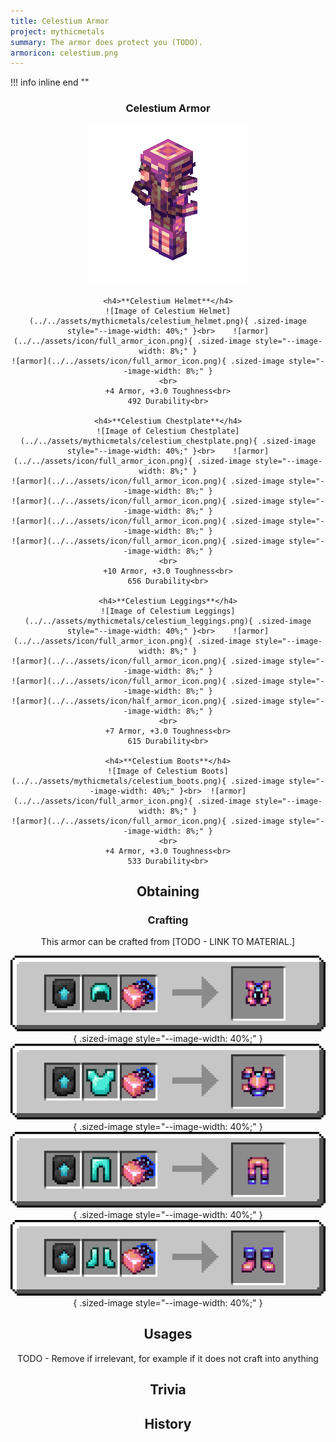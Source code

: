 ```yaml
---
title: Celestium Armor
project: mythicmetals
summary: The armor does protect you (TODO).
armoricon: celestium.png
---
```


!!! info inline end ""
    <center class=tooltip>
    <h3>**Celestium Armor**</h3>
    ![WRITE ALT TEXT HERE](../../assets/armor-models/256/celestium.png)<br>

	<h4>**Celestium Helmet**</h4>
	![Image of Celestium Helmet](../../assets/mythicmetals/celestium_helmet.png){ .sized-image style="--image-width: 40%;" }<br>	![armor](../../assets/icon/full_armor_icon.png){ .sized-image style="--image-width: 8%;" }
	![armor](../../assets/icon/full_armor_icon.png){ .sized-image style="--image-width: 8%;" }
	<br>
	+4 Armor, +3.0 Toughness<br>
	492 Durability<br>

	<h4>**Celestium Chestplate**</h4>
	![Image of Celestium Chestplate](../../assets/mythicmetals/celestium_chestplate.png){ .sized-image style="--image-width: 40%;" }<br>	![armor](../../assets/icon/full_armor_icon.png){ .sized-image style="--image-width: 8%;" }
	![armor](../../assets/icon/full_armor_icon.png){ .sized-image style="--image-width: 8%;" }
	![armor](../../assets/icon/full_armor_icon.png){ .sized-image style="--image-width: 8%;" }
	![armor](../../assets/icon/full_armor_icon.png){ .sized-image style="--image-width: 8%;" }
	![armor](../../assets/icon/full_armor_icon.png){ .sized-image style="--image-width: 8%;" }
	<br>
	+10 Armor, +3.0 Toughness<br>
	656 Durability<br>

	<h4>**Celestium Leggings**</h4>
	![Image of Celestium Leggings](../../assets/mythicmetals/celestium_leggings.png){ .sized-image style="--image-width: 40%;" }<br>	![armor](../../assets/icon/full_armor_icon.png){ .sized-image style="--image-width: 8%;" }
	![armor](../../assets/icon/full_armor_icon.png){ .sized-image style="--image-width: 8%;" }
	![armor](../../assets/icon/full_armor_icon.png){ .sized-image style="--image-width: 8%;" }
	![armor](../../assets/icon/half_armor_icon.png){ .sized-image style="--image-width: 8%;" }
	<br>
	+7 Armor, +3.0 Toughness<br>
	615 Durability<br>

	<h4>**Celestium Boots**</h4>
	![Image of Celestium Boots](../../assets/mythicmetals/celestium_boots.png){ .sized-image style="--image-width: 40%;" }<br>	![armor](../../assets/icon/full_armor_icon.png){ .sized-image style="--image-width: 8%;" }
	![armor](../../assets/icon/full_armor_icon.png){ .sized-image style="--image-width: 8%;" }
	<br>
	+4 Armor, +3.0 Toughness<br>
	533 Durability<br>


## Obtaining

### Crafting

This armor can be crafted from [TODO - LINK TO MATERIAL.]

![Image of the recipe for Celestium Helmet](../../assets/mythicmetals/recipes/armor/celestium_helmet.png){ .sized-image style="--image-width: 40%;" }
![Image of the recipe for Celestium Chestplate](../../assets/mythicmetals/recipes/armor/celestium_chestplate.png){ .sized-image style="--image-width: 40%;" }
![Image of the recipe for Celestium Leggings](../../assets/mythicmetals/recipes/armor/celestium_leggings.png){ .sized-image style="--image-width: 40%;" }
![Image of the recipe for Celestium Boots](../../assets/mythicmetals/recipes/armor/celestium_boots.png){ .sized-image style="--image-width: 40%;" }

## Usages

TODO - Remove if irrelevant, for example if it does not craft into anything

## Trivia

## History

